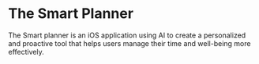 # The Smart Planner 
The Smart planner is an iOS application using AI to create a personalized and proactive tool that helps users manage their time and well-being more effectively.
